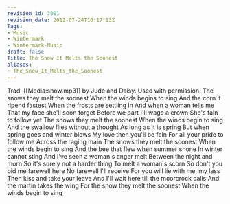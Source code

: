 ```yaml
---
revision_id: 3001
revision_date: 2012-07-24T10:17:13Z
Tags:
- Music
- Wintermark
- Wintermark-Music
draft: false
Title: The Snow It Melts the Soonest
aliases:
- The_Snow_It_Melts_the_Soonest
---
```

Trad.
[[Media:snow.mp3]] by Jude and Daisy. Used with permission.
The snows they melt the soonest
When the winds begins to sing 
And the corn it ripend fastest
When the frosts are settling in
And when a woman tells me
That my face she'll soon forget
Before we part I'll wage a crown
She's fain to follow yet
The snows they melt the soonest
When the winds begin to sing
And the swallow flies without a thought
As long as it is spring
But when spring goes and winter blows
My love then you'll be fain
For all your pride to follow me
Across the raging main
The snows they melt the soonest
When the winds begin to sing
And the bee that flew when summer shone
In winter cannot sting
And I've seen a woman's anger melt
Between the night and morn
So it's surely not a harder thing
To melt a woman's scorn
So don't you bid me farewell here
No farewell I'll receive 
For you will lie with me, my lass
Then kiss and take your leave
And I'll wait here till the moorcrock calls
And the martin takes the wing
For the snow they melt the soonest
When the winds begin to sing